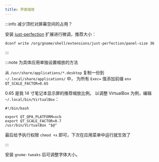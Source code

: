 ```yaml
---
title: 界面缩放
---
```


:::info 减少顶栏对屏幕空间的占用？

安装 [just-perfection](https://extensions.gnome.org/extension/3843/just-perfection/) 扩展进行微调，推荐大小：

    dconf write /org/gnome/shell/extensions/just-perfection/panel-size 36

:::

:::note 为具体应用单独设置缩放的方法

从 `/usr/share/applications/*.desktop` 复制一份到 `~/.local/share/applications/` 中，
为所有 `Exec=` 值添加前缀 `env QT_SCALE_FACTOR=0.65`

0.65 是我 14 寸笔记本显示屏的推荐缩放比例。
以调整 VirtualBox 为例，编辑 `~/.local/bin/VirtualBox`：

```shell
#!/bin/bash

export QT_QPA_PLATFORM=xcb
export QT_SCALE_FACTOR=0.7
/usr/bin/VirtualBox "$@"
```

最后给予执行权限 `chmod +x` 即可，下次在应用菜单中运行就生效了

:::

安装 `gnome-tweaks` 后可调整字体大小。

